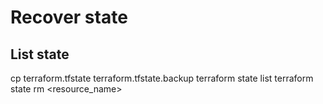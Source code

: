 # Recover state

## List state

cp terraform.tfstate terraform.tfstate.backup
terraform state list
terraform state rm <resource_name>
